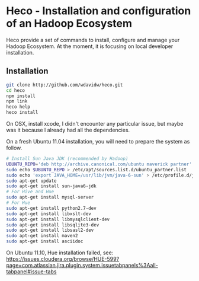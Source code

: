 
Heco - Installation and configuration of an Hadoop Ecosystem
============================================================

Heco provide a set of commands to install, configure and manage your Hadoop Ecosystem. At the moment, it is focusing on local developer installation.

Installation
------------

```bash
git clone http://github.com/wdavidw/heco.git
cd heco
npm install
npm link
heco help
heco install
```

On OSX, install xcode, I didn't encounter any particular issue, but maybe was it because I already had all the dependencies.

On a fresh Ubuntu 11.04 installation, you will need to prepare the system as follow.

```bash
# Install Sun Java JDK (recommended by Hadoop)
UBUNTU_REPO='deb http://archive.canonical.com/ubuntu maverick partner'
sudo echo $UBUNTU_REPO > /etc/apt/sources.list.d/ubuntu_partner.list
sudo echo 'export JAVA_HOME=/usr/lib/jvm/java-6-sun' > /etc/profile.d/java.sh
sudo apt-get update
sudo apt-get install sun-java6-jdk
# For Hive and Hue
sudo apt-get install mysql-server
# For Hue
sudo apt-get install python2.7-dev
sudo apt-get install libxslt-dev
sudo apt-get install libmysqlclient-dev
sudo apt-get install libsqlite3-dev
sudo apt-get install libsasl2-dev
sudo apt-get install maven2
sudo apt-get install asciidoc
```

On Ubuntu 11.10, Hue installation failed, see:
https://issues.cloudera.org/browse/HUE-599?page=com.atlassian.jira.plugin.system.issuetabpanels%3Aall-tabpanel#issue-tabs